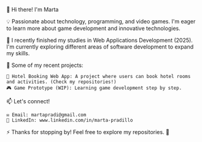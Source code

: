 👋 Hi there! I'm Marta

💡 Passionate about technology, programming, and video games. I'm eager to learn more about game development and innovative technologies.

🌱 I recently finished my studies in Web Applications Development (2025). I'm currently exploring different areas of software development to expand my skills.

🚀 Some of my recent projects:

	🏨 Hotel Booking Web App: A project where users can book hotel rooms and activities. (Check my repositories!)
	🎮 Game Prototype (WIP): Learning game development step by step.

📫 Let's connect!

	✉️ Email: martapradi@gmail.com
	💼 LinkedIn: www.linkedin.com/in/marta-pradillo


⚡ Thanks for stopping by! Feel free to explore my repositories. 🚀
